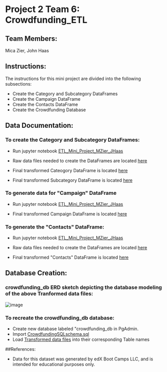 # Project 2 Team 6:  Crowdfunding_ETL

## Team Members: 
Mica Zier, John Haas

## Instructions:

The instructions for this mini project are divided into the following subsections:

- Create the Category and Subcategory DataFrames
- Create the Campaign DataFrame
- Create the Contacts DataFrame
- Create the Crowdfunding Database

## Data Documentation: 

### To create the Category and Subcategory DataFrames:
- Run jupyter notebook [ETL_Mini_Project_MZier_JHaas](https://github.com/mbz4b8/Crowdfunding_ETL/blob/main/ETL_Mini_Project_MZier_JHaas.ipynb) 

- Raw data files needed to create the DataFrames are located [here](https://github.com/mbz4b8/Crowdfunding_ETL/blob/main/Resources/crowdfunding.xlsx)

- Final transformed Cateogory DataFrame is located [here](https://github.com/mbz4b8/Crowdfunding_ETL/blob/main/Resources/category.csv)
- Final transformed Subcategory DataFrame is located [here](https://github.com/mbz4b8/Crowdfunding_ETL/blob/main/Resources/subcategory.csv)

### To generate data for "Campaign" DataFrame
- Run jupyter notebook [ETL_Mini_Project_MZier_JHaas](https://github.com/mbz4b8/Crowdfunding_ETL/blob/main/ETL_Mini_Project_MZier_JHaas.ipynb) 

- Final transformed Campaign DataFrame is located [here](https://github.com/mbz4b8/Crowdfunding_ETL/blob/main/Resources/campaign.csv)

### To generate the "Contacts" DataFrame:
- Run jupyter notebook [ETL_Mini_Project_MZier_JHaas](https://github.com/mbz4b8/Crowdfunding_ETL/blob/main/ETL_Mini_Project_MZier_JHaas.ipynb) 

- Raw data files needed to create the DataFrames are located [here](https://github.com/mbz4b8/Crowdfunding_ETL/blob/main/Resources/contacts.xlsx)

- Final transformed "Contacts" DataFrame is located [here](https://github.com/mbz4b8/Crowdfunding_ETL/blob/main/Resources/contacts.csv)

## Database Creation: 

### crowdfunding_db ERD sketch depicting the database modeling of the above Tranformed data files:

![image](https://github.com/mbz4b8/Crowdfunding_ETL/assets/149974307/32bff442-ef87-42aa-af06-d66535f00d5b)

### To recreate the crowdfunding_db database:
- Create new database labeled "crowdfunding_db in PgAdmin.
- Import [CrowdfundingSQLschema.sql](https://github.com/mbz4b8/Crowdfunding_ETL/blob/main/crowdfunding_db/CrowdfundingSQLschema.sql)
- Load [Transformed data files](https://github.com/mbz4b8/Crowdfunding_ETL/tree/main/crowdfunding_db/data) into their corresponding Table names

##References:
- Data for this dataset was generated by edX Boot Camps LLC, and is intended for educational purposes only.
